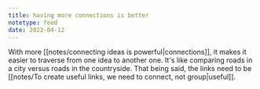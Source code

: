 ```yaml
---
title: having more connections is better
notetype: feed
date: 2022-04-12
---
```

With more [[notes/connecting ideas is powerful|connections]], it makes it easier to traverse from one idea to another one. It's like comparing roads in a city versus roads in the countryside. That being said, the links need to be [[notes/To create useful links, we need to connect, not group|useful]]. 